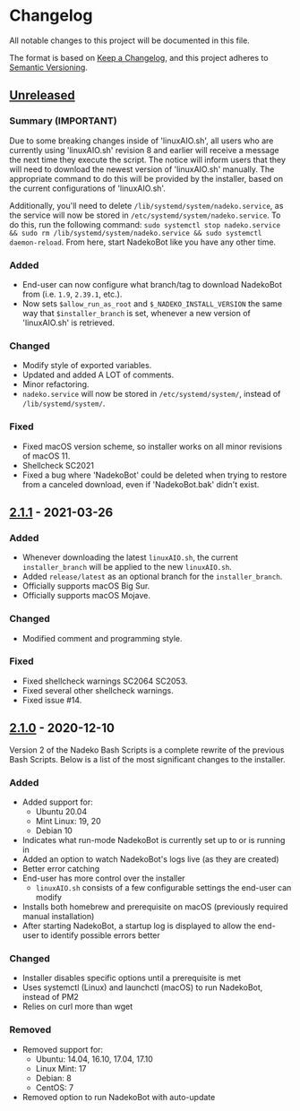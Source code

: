 # Changelog

All notable changes to this project will be documented in this file.

The format is based on [Keep a Changelog](https://keepachangelog.com/en/1.0.0/), and this project adheres to [Semantic Versioning](https://semver.org/spec/v2.0.0.html).

## [Unreleased]

### Summary (IMPORTANT)

Due to some breaking changes inside of 'linuxAIO.sh', all users who are currently using 'linuxAIO.sh' revision 8 and earlier will receive a message the next time they execute the script. The notice will inform users that they will need to download the newest version of 'linuxAIO.sh' manually. The appropriate command to do this will be provided by the installer, based on the current configurations of 'linuxAIO.sh'.

Additionally, you'll need to delete `/lib/systemd/system/nadeko.service`, as the service will now be stored in `/etc/systemd/system/nadeko.service`. To do this, run the following command: `sudo systemctl stop nadeko.service && sudo rm /lib/systemd/system/nadeko.service && sudo systemctl daemon-reload`. From here, start NadekoBot like you have any other time.

### Added

- End-user can now configure what branch/tag to download NadekoBot from (i.e. `1.9`, `2.39.1`, etc.).
- Now sets `$allow_run_as_root` and `$_NADEKO_INSTALL_VERSION` the same way that `$installer_branch` is set, whenever a new version of 'linuxAIO.sh' is retrieved.

### Changed

- Modify style of exported variables.
- Updated and added A LOT of comments.
- Minor refactoring.
- `nadeko.service` will now be stored in `/etc/systemd/system/`, instead of `/lib/systemd/system/`.

### Fixed

- Fixed macOS version scheme, so installer works on all minor revisions of macOS 11.
- Shellcheck SC2021
- Fixed a bug where 'NadekoBot' could be deleted when trying to restore from a canceled download, even if 'NadekoBot.bak' didn't exist.

## [2.1.1] - 2021-03-26

### Added

- Whenever downloading the latest `linuxAIO.sh`, the current `installer_branch` will be applied to the new `linuxAIO.sh`.
- Added `release/latest` as an optional branch for the `installer_branch`.
- Officially supports macOS Big Sur.
- Officially supports macOS Mojave.

### Changed

- Modified comment and programming style.

### Fixed

- Fixed shellcheck warnings SC2064 SC2053.
- Fixed several other shellcheck warnings.
- Fixed issue #14.

## [2.1.0] - 2020-12-10

Version 2 of the Nadeko Bash Scripts is a complete rewrite of the previous Bash Scripts. Below is a list of the most significant changes to the installer.

### Added

- Added support for:
  - Ubuntu 20.04
  - Mint Linux: 19, 20
  - Debian 10
- Indicates what run-mode NadekoBot is currently set up to or is running in
- Added an option to watch NadekoBot's logs live (as they are created)
- Better error catching
- End-user has more control over the installer
  - `linuxAIO.sh` consists of a few configurable settings the end-user can modify
- Installs both homebrew and prerequisite on macOS (previously required manual installation)
- After starting NadekoBot, a startup log is displayed to allow the end-user to identify possible errors better

### Changed

- Installer disables specific options until a prerequisite is met
- Uses systemctl (Linux) and launchctl (macOS) to run NadekoBot, instead of PM2
- Relies on curl more than wget

### Removed

- Removed support for:
  - Ubuntu: 14.04, 16.10, 17.04, 17.10
  - Linux Mint: 17
  - Debian: 8
  - CentOS: 7
- Removed option to run NadekoBot with auto-update

[unreleased]: https://github.com/StrangeRanger/NadekoBot-BashScript/compare/v2.1.1...HEAD
[2.1.1]: https://github.com/StrangeRanger/NadekoBot-BashScript/releases/tag/v2.1.1
[2.1.0]: https://github.com/StrangeRanger/NadekoBot-BashScript/releases/tag/v2.1.0

